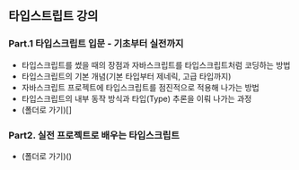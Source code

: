 ## 타입스트립트 강의

### Part.1 타입스크립트 입문 - 기초부터 실전까지
- 타입스크립트를 썼을 때의 장점과 자바스크립트를 타입스크립트처럼 코딩하는 방법
- 타입스크립트의 기본 개념(기본 타입부터 제네릭, 고급 타입까지)
- 자바스크립트 프로젝트에 타입스크립트를 점진적으로 적용해 나가는 방법
- 타입스크립트의 내부 동작 방식과 타입(Type) 추론을 이뤄 나가는 과정
- (폴더로 가기)[]

### Part2. 실전 프로젝트로 배우는 타입스크립트
- (폴더로 가기)()